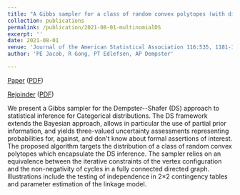 ```yaml
---
title: "A Gibbs sampler for a class of random convex polytopes (with discussion)"
collection: publications
permalink: /publication/2021-08-01-multinomialDS
excerpt: ''
date: 2021-08-01
venue: 'Journal of the American Statistical Association 116:535, 1181-1192'
author: 'PE Jacob, R Gong, PT Edlefsen, AP Dempster'

---
```



[Paper](https://doi.org/10.1080/01621459.2021.1881523) ([PDF](https://RuobinGong.github.io/files/JGED2021_JASA.pdf))

[Rejoinder](https://doi.org/10.1080/01621459.2021.1945458) ([PDF](https://RuobinGong.github.io/files/JGED2021_JASA_rejoinder.pdf))


We present a Gibbs sampler for the Dempster--Shafer (DS) approach to statistical inference for Categorical distributions. The DS framework extends the Bayesian approach, allows in particular the use of partial prior information, and yields three-valued uncertainty assessments representing probabilities for, against, and don't know about formal assertions of interest. The proposed algorithm targets the distribution of a class of random convex polytopes which encapsulate the DS inference. The sampler relies on an equivalence between the iterative constraints of the vertex configuration and the non-negativity of cycles in a fully connected directed graph. Illustrations include the testing of independence in 2×2 contingency tables and parameter estimation of the linkage model.
